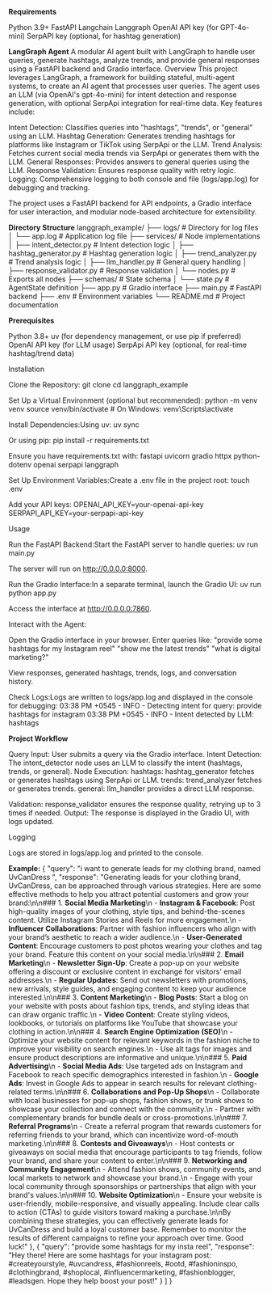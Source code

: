 
**Requirements**

Python 3.9+
FastAPI
Langchain
Langgraph
OpenAI API key (for GPT-4o-mini)
SerpAPI key (optional, for hashtag generation)


**LangGraph Agent**
A modular AI agent built with LangGraph to handle user queries, generate hashtags, analyze trends, and provide general responses using a FastAPI backend and Gradio interface.
Overview
This project leverages LangGraph, a framework for building stateful, multi-agent systems, to create an AI agent that processes user queries. The agent uses an LLM (via OpenAI's gpt-4o-mini) for intent detection and response generation, with optional SerpApi integration for real-time data. Key features include:

Intent Detection: Classifies queries into "hashtags", "trends", or "general" using an LLM.
Hashtag Generation: Generates trending hashtags for platforms like Instagram or TikTok using SerpApi or the LLM.
Trend Analysis: Fetches current social media trends via SerpApi or generates them with the LLM.
General Responses: Provides answers to general queries using the LLM.
Response Validation: Ensures response quality with retry logic.
Logging: Comprehensive logging to both console and file (logs/app.log) for debugging and tracking.

The project uses a FastAPI backend for API endpoints, a Gradio interface for user interaction, and modular node-based architecture for extensibility.

**Directory Structure**
langgraph_example/
├── logs/                     # Directory for log files
│   └── app.log               # Application log file
├── services/                 # Node implementations
│   ├── intent_detector.py    # Intent detection logic
│   ├── hashtag_generator.py  # Hashtag generation logic
│   ├── trend_analyzer.py     # Trend analysis logic
│   ├── llm_handler.py        # General query handling
│   ├── response_validator.py # Response validation
│   └── nodes.py              # Exports all nodes
├── schemas/                  # State schema
│   └── state.py              # AgentState definition
├── app.py                    # Gradio interface
├── main.py                   # FastAPI backend
├── .env                      # Environment variables
└── README.md                 # Project documentation

**Prerequisites**

Python 3.8+
uv (for dependency management, or use pip if preferred)
OpenAI API key (for LLM usage)
SerpApi API key (optional, for real-time hashtag/trend data)

Installation

Clone the Repository:
git clone <repository-url>
cd langgraph_example


Set Up a Virtual Environment (optional but recommended):
python -m venv venv
source venv/bin/activate  # On Windows: venv\Scripts\activate


Install Dependencies:Using uv:
uv sync

Or using pip:
pip install -r requirements.txt

Ensure you have requirements.txt with:
fastapi
uvicorn
gradio
httpx
python-dotenv
openai
serpapi
langgraph


Set Up Environment Variables:Create a .env file in the project root:
touch .env

Add your API keys:
OPENAI_API_KEY=your-openai-api-key
SERPAPI_API_KEY=your-serpapi-api-key



Usage

Run the FastAPI Backend:Start the FastAPI server to handle queries:
uv run main.py

The server will run on http://0.0.0.0:8000.

Run the Gradio Interface:In a separate terminal, launch the Gradio UI:
uv run python app.py

Access the interface at http://0.0.0.0:7860.

Interact with the Agent:

Open the Gradio interface in your browser.
Enter queries like:
"provide some hashtags for my Instagram reel"
"show me the latest trends"
"what is digital marketing?"


View responses, generated hashtags, trends, logs, and conversation history.


Check Logs:Logs are written to logs/app.log and displayed in the console for debugging:
03:38 PM +0545 - INFO - Detecting intent for query: provide hashtags for instagram
03:38 PM +0545 - INFO - Intent detected by LLM: hashtags



**Project Workflow**

Query Input: User submits a query via the Gradio interface.
Intent Detection: The intent_detector node uses an LLM to classify the intent (hashtags, trends, or general).
Node Execution:
hashtags: hashtag_generator fetches or generates hashtags using SerpApi or LLM.
trends: trend_analyzer fetches or generates trends.
general: llm_handler provides a direct LLM response.


Validation: response_validator ensures the response quality, retrying up to 3 times if needed.
Output: The response is displayed in the Gradio UI, with logs updated.

Logging

Logs are stored in logs/app.log and printed to the console.


**Example:**
{
      "query": "i want to generate leads for my clothing brand, named UvCanDress ",
      "response": "Generating leads for your clothing brand, UvCanDress, can be approached through various strategies. Here are some effective methods to help you attract potential customers and grow your brand:\n\n### 1. **Social Media Marketing**\n   - **Instagram & Facebook**: Post high-quality images of your clothing, style tips, and behind-the-scenes content. Utilize Instagram Stories and Reels for more engagement.\n   - **Influencer Collaborations**: Partner with fashion influencers who align with your brand’s aesthetic to reach a wider audience.\n   - **User-Generated Content**: Encourage customers to post photos wearing your clothes and tag your brand. Feature this content on your social media.\n\n### 2. **Email Marketing**\n   - **Newsletter Sign-Up**: Create a pop-up on your website offering a discount or exclusive content in exchange for visitors' email addresses.\n   - **Regular Updates**: Send out newsletters with promotions, new arrivals, style guides, and engaging content to keep your audience interested.\n\n### 3. **Content Marketing**\n   - **Blog Posts**: Start a blog on your website with posts about fashion tips, trends, and styling ideas that can draw organic traffic.\n   - **Video Content**: Create styling videos, lookbooks, or tutorials on platforms like YouTube that showcase your clothing in action.\n\n### 4. **Search Engine Optimization (SEO)**\n   - Optimize your website content for relevant keywords in the fashion niche to improve your visibility on search engines.\n   - Use alt tags for images and ensure product descriptions are informative and unique.\n\n### 5. **Paid Advertising**\n   - **Social Media Ads**: Use targeted ads on Instagram and Facebook to reach specific demographics interested in fashion.\n   - **Google Ads**: Invest in Google Ads to appear in search results for relevant clothing-related terms.\n\n### 6. **Collaborations and Pop-Up Shops**\n   - Collaborate with local businesses for pop-up shops, fashion shows, or trunk shows to showcase your collection and connect with the community.\n   - Partner with complementary brands for bundle deals or cross-promotions.\n\n### 7. **Referral Programs**\n   - Create a referral program that rewards customers for referring friends to your brand, which can incentivize word-of-mouth marketing.\n\n### 8. **Contests and Giveaways**\n   - Host contests or giveaways on social media that encourage participants to tag friends, follow your brand, and share your content to enter.\n\n### 9. **Networking and Community Engagement**\n   - Attend fashion shows, community events, and local markets to network and showcase your brand.\n   - Engage with your local community through sponsorships or partnerships that align with your brand's values.\n\n### 10. **Website Optimization**\n   - Ensure your website is user-friendly, mobile-responsive, and visually appealing. Include clear calls to action (CTAs) to guide visitors toward making a purchase.\n\nBy combining these strategies, you can effectively generate leads for UvCanDress and build a loyal customer base. Remember to monitor the results of different campaigns to refine your approach over time. Good luck!"
    },
    {
      "query": "provide some hashtags for my insta reel",
      "response": "Hey there! Here are some hashtags for your instagram post: #createyourstyle, #uvcandress, #fashionreels, #ootd, #fashioninspo, #clothingbrand, #shoplocal, #influencermarketing, #fashionblogger, #leadsgen. Hope they help boost your post!"
    }
  ]
}




